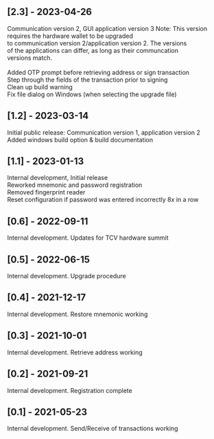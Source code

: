 ## [2.3] - 2023-04-26
Communication version 2, GUI application version 3
Note: This version requires the hardware wallet to be upgraded<br>
to communication version 2/application version 2. The versions<br>
of the applications can differ, as long as their communcation<br>
versions match.<br>
<br>
Added OTP prompt before retrieving address or sign transaction<br>
Step through the fields of the transaction prior to signing<br>
Clean up build warning<br>
Fix file dialog on Windows (when selecting the upgrade file)<br>
## [1.2] - 2023-03-14
Initial public release: Communication version 1, application version 2<br>
Added windows build option & build documentation
## [1.1] - 2023-01-13
Internal development, Initial release<br>
Reworked mnemonic and password registration<br>
Removed fingerprint reader<br>
Reset configuration if password was entered incorrectly 8x in a row<br>
## [0.6] - 2022-09-11
Internal development. Updates for TCV hardware summit
## [0.5] - 2022-06-15
Internal development. Upgrade procedure
## [0.4] - 2021-12-17
Internal development. Restore mnemonic working
## [0.3] - 2021-10-01
Internal development. Retrieve address working
## [0.2] - 2021-09-21
Internal development. Registration complete
## [0.1] - 2021-05-23
Internal development. Send/Receive of transactions working
